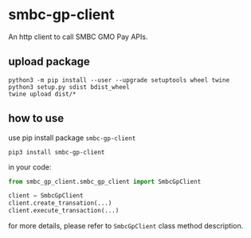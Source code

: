 # smbc-gp-client
An http client to call SMBC GMO Pay APIs.

## upload package
```
python3 -m pip install --user --upgrade setuptools wheel twine
python3 setup.py sdist bdist_wheel
twine upload dist/*
```

## how to use
use pip install package `smbc-gp-client`
```
pip3 install smbc-gp-client
```
in your code:
```python
from smbc_gp_client.smbc_gp_client import SmbcGpClient

client = SmbcGpClient
client.create_transation(...)
client.execute_transaction(...)
```
for more details, please refer to `SmbcGpClient` class method description.
